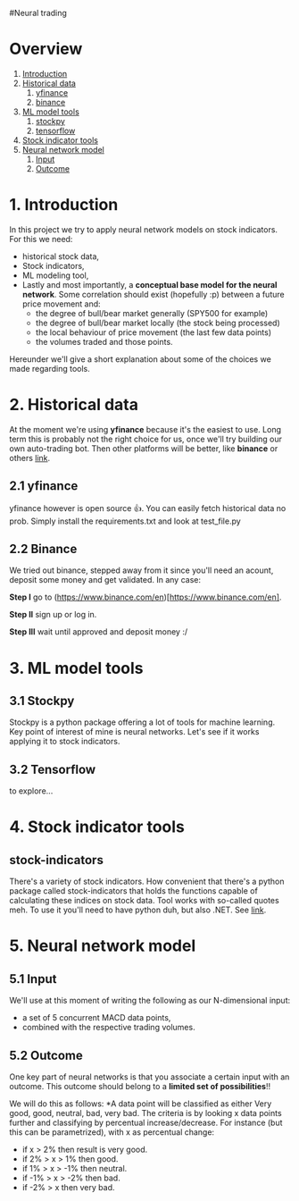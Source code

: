 #Neural trading
# Overview
1. [Introduction](1-introduction)
2. [Historical data](2-historical-data-)
    1. [yfinance](21-yfinance)
    2. [binance](22-binance)
3. [ML model tools](3-ml-model-tools)
    1. [stockpy](31-stockpy)
    2. [tensorflow](32-tensorflow)
4. [Stock indicator tools](4-stock-indicators-tools)
5. [Neural network model](5-neural-network-model)
    1.  [Input](51-input)
    2.  [Outcome](51-outcome)


# 1. Introduction
In this project we try to apply neural network models on stock indicators. For this we need:
- historical stock data,
- Stock indicators,
- ML modeling tool,
- Lastly and most importantly, a **conceptual base model for the neural network**. Some correlation should exist (hopefully :p) between a future price movement and:
    - the degree of bull/bear market generally (SPY500 for example)
    - the degree of bull/bear market locally (the stock being processed)
    - the local behaviour of price movement (the last few data points)
    - the volumes traded and those points.

Hereunder we'll give a short explanation about some of the choices we made regarding tools.

# 2. Historical data
At the moment we're using **yfinance** because it's the easiest to use. Long term this is probably not the right choice for us, once we'll try building our own auto-trading bot. Then other platforms will be better, like **binance** or others [link](https://github.com/DaveSkender/Stock.Indicators/discussions/579).

## 2.1 yfinance
yfinance however is open source :+1:. You can easily fetch historical data no prob. Simply install the requirements.txt and look at test_file.py

## 2.2 Binance
We tried out binance, stepped away from it since you'll need an acount, deposit some money and get validated. In any case:

**Step I**
go to (https://www.binance.com/en)[https://www.binance.com/en].

**Step II**
sign up or log in.

**Step III**
wait until approved and deposit money :/


# 3. ML model tools
## 3.1 Stockpy
Stockpy is a python package offering a lot of tools for machine learning. Key point of interest of mine is neural networks. Let's see if it works applying it to stock indicators.
## 3.2 Tensorflow
to explore...

# 4. Stock indicator tools
## stock-indicators
There's a variety of stock indicators. How convenient that there's a python package called stock-indicators that holds the functions capable of calculating these indices on stock data.
Tool works with so-called quotes meh. To use it you'll need to have python duh, but also .NET. See [link](https://python.stockindicators.dev/guide/).

# 5. Neural network model
## 5.1 Input
We'll use at this moment of writing the following as our N-dimensional input:
- a set of 5 concurrent MACD data points,
- combined with the respective trading volumes.
## 5.2 Outcome
One key part of neural networks is that you associate a certain input with an outcome. This outcome should belong to a **limited set of possibilities**!!

We will do this as follows:
*A data point will be classified as either Very good, good, neutral, bad, very bad. The criteria is by looking x data points further and classifying by percentual increase/decrease. For instance (but this can be parametrized), with x as percentual change:
- if x > 2% then result is very good.
- if 2%  > x > 1% then good.
- if 1%  > x > -1% then neutral.
- if -1% > x > -2% then bad.
- if -2% > x then very bad.
